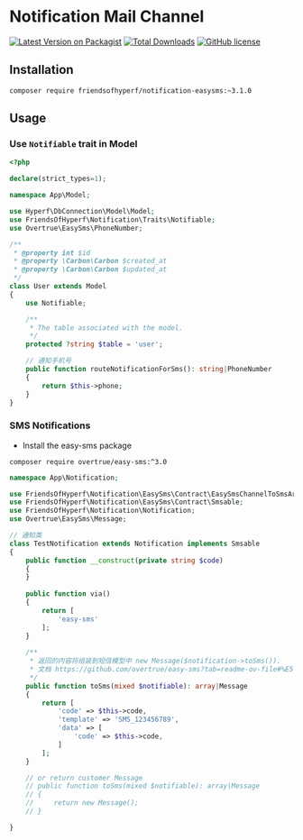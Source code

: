 # Notification Mail Channel

[![Latest Version on Packagist](https://img.shields.io/packagist/v/friendsofhyperf/notification-easysms.svg?style=flat-square)](https://packagist.org/packages/friendsofhyperf/notification-easysms)
[![Total Downloads](https://img.shields.io/packagist/dt/friendsofhyperf/notification-easysms.svg?style=flat-square)](https://packagist.org/packages/friendsofhyperf/notification-easysms)
[![GitHub license](https://img.shields.io/github/license/friendsofhyperf/notification-easysms)](https://github.com/friendsofhyperf/notification-easysms)

## Installation

```shell
composer require friendsofhyperf/notification-easysms:~3.1.0
```

## Usage

### Use `Notifiable` trait in Model

```php
<?php

declare(strict_types=1);

namespace App\Model;

use Hyperf\DbConnection\Model\Model;
use FriendsOfHyperf\Notification\Traits\Notifiable;
use Overtrue\EasySms\PhoneNumber;

/**
 * @property int $id 
 * @property \Carbon\Carbon $created_at 
 * @property \Carbon\Carbon $updated_at 
 */
class User extends Model
{
    use Notifiable;

    /**
     * The table associated with the model.
     */
    protected ?string $table = 'user';

    // 通知手机号
    public function routeNotificationForSms(): string|PhoneNumber
    {
        return $this->phone;
    }
}
```

### SMS Notifications

- Install the easy-sms package

```shell
composer require overtrue/easy-sms:^3.0
```

```php
namespace App\Notification;

use FriendsOfHyperf\Notification\EasySms\Contract\EasySmsChannelToSmsArrayContract;
use FriendsOfHyperf\Notification\EasySms\Contract\Smsable;
use FriendsOfHyperf\Notification\Notification;
use Overtrue\EasySms\Message;

// 通知类
class TestNotification extends Notification implements Smsable
{
    public function __construct(private string $code)
    {
    }
    
    public function via()
    {
        return [
            'easy-sms'
        ];
    }
    
    /**
     * 返回的内容将组装到短信模型中 new Message($notification->toSms()). 
     * 文档 https://github.com/overtrue/easy-sms?tab=readme-ov-file#%E5%AE%9A%E4%B9%89%E7%9F%AD%E4%BF%A1 
     */
    public function toSms(mixed $notifiable): array|Message
    {
        return [
            'code' => $this->code,
            'template' => 'SMS_123456789',
            'data' => [
                'code' => $this->code,
            ]
        ];
    }

    // or return customer Message
    // public function toSms(mixed $notifiable): array|Message
    // {
    //     return new Message();
    // }

}
```
